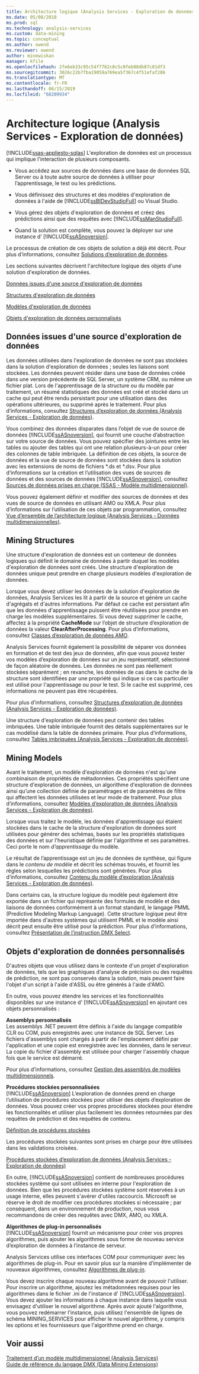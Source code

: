```yaml
---
title: Architecture logique (Analysis Services - Exploration de données) | Microsoft Docs
ms.date: 05/08/2018
ms.prod: sql
ms.technology: analysis-services
ms.custom: data-mining
ms.topic: conceptual
ms.author: owend
ms.reviewer: owend
author: minewiskan
manager: kfile
ms.openlocfilehash: 2fe6eb33c95c54f7762c8c5c0feb08db87c01df3
ms.sourcegitcommit: 3026c22b7fba19059a769ea5f367c4f51efaf286
ms.translationtype: MT
ms.contentlocale: fr-FR
ms.lasthandoff: 06/15/2019
ms.locfileid: "68209934"
---
```

# <a name="logical-architecture-analysis-services---data-mining"></a>Architecture logique (Analysis Services - Exploration de données)
[!INCLUDE[ssas-appliesto-sqlas](../../includes/ssas-appliesto-sqlas.md)]
  L'exploration de données est un processus qui implique l'interaction de plusieurs composants.  
  
-   Vous accédez aux sources de données dans une base de données SQL Server ou à toute autre source de données à utiliser pour l’apprentissage, le test ou les prédictions.  
  
-   Vous définissez des structures et des modèles d'exploration de données à l'aide de [!INCLUDE[ssBIDevStudioFull](../../includes/ssbidevstudiofull-md.md)] ou Visual Studio.  
  
-   Vous gérez des objets d'exploration de données et créez des prédictions ainsi que des requêtes avec [!INCLUDE[ssManStudioFull](../../includes/ssmanstudiofull-md.md)].  
  
-   Quand la solution est complète, vous pouvez la déployer sur une instance d’ [!INCLUDE[ssASnoversion](../../includes/ssasnoversion-md.md)].  
  
 Le processus de création de ces objets de solution a déjà été décrit. Pour plus d’informations, consultez [Solutions d’exploration de données](../../analysis-services/data-mining/data-mining-solutions.md).  
  
 Les sections suivantes décrivent l'architecture logique des objets d'une solution d'exploration de données.  
  
 [Données issues d'une source d'exploration de données](#bkmk_SourceData)  
  
 [Structures d'exploration de données](#bkmk_Structures)  
  
 [Modèles d'exploration de données](#bkmk_Models)  
  
 [Objets d'exploration de données personnalisés](#bkmk_CustomObjects)  
  
##  <a name="bkmk_SourceData"></a> Données issues d'une source d'exploration de données  
 Les données utilisées dans l'exploration de données ne sont pas stockées dans la solution d'exploration de données ; seules les liaisons sont stockées. Les données peuvent résider dans une base de données créée dans une version précédente de SQL Server, un système CRM, ou même un fichier plat. Lors de l'apprentissage de la structure ou du modèle par traitement, un résumé statistiques des données est créé et stocké dans un cache qui peut être rendu persistant pour une utilisation dans des opérations ultérieures, ou supprimé après le traitement. Pour plus d’informations, consultez [Structures d’exploration de données &#40;Analysis Services - Exploration de données&#41;](../../analysis-services/data-mining/mining-structures-analysis-services-data-mining.md).  
  
 Vous combinez des données disparates dans l’objet de vue de source de données [!INCLUDE[ssASnoversion](../../includes/ssasnoversion-md.md)], qui fournit une couche d’abstraction sur votre source de données. Vous pouvez spécifier des jointures entre les tables ou ajouter des tables qui ont une relation plusieurs-à-un pour créer des colonnes de table imbriquée. La définition de ces objets, la source de données et la vue de source de données sont stockées dans la solution avec les extensions de noms de fichiers *.ds et \*.dsv. Pour plus d’informations sur la création et l’utilisation des vues de sources de données et des sources de données [!INCLUDE[ssASnoversion](../../includes/ssasnoversion-md.md)], consultez [Sources de données prises en charge &#40;SSAS - Modèle multidimensionnel&#41;](../../analysis-services/multidimensional-models/supported-data-sources-ssas-multidimensional.md).  
  
 Vous pouvez également définir et modifier des sources de données et des vues de source de données en utilisant AMO ou XMLA. Pour plus d’informations sur l’utilisation de ces objets par programmation, consultez [Vue d’ensemble de l’architecture logique &#40;Analysis Services - Données multidimensionnelles&#41;](../../analysis-services/multidimensional-models/olap-logical/logical-architecture-overview-analysis-services-multidimensional-data.md).  
  
  
##  <a name="bkmk_Structures"></a> Mining Structures  
 Une structure d'exploration de données est un conteneur de données logiques qui définit le domaine de données à partir duquel les modèles d'exploration de données sont créés. Une structure d'exploration de données unique peut prendre en charge plusieurs modèles d'exploration de données.  
  
 Lorsque vous devez utiliser les données de la solution d'exploration de données, Analysis Services les lit à partir de la source et génère un cache d'agrégats et d'autres informations. Par défaut ce cache est persistant afin que les données d'apprentissage puissent être réutilisées pour prendre en charge les modèles supplémentaires. Si vous devez supprimer le cache, affectez à la propriété **CacheMode** sur l’objet de structure d’exploration de données la valeur **ClearAfterProcessing**. Pour plus d’informations, consultez [Classes d’exploration de données AMO](https://docs.microsoft.com/bi-reference/amo/amo-data-mining-classes).  
  
 Analysis Services fournit également la possibilité de séparer vos données en formation et de test des jeux de données, afin que vous pouvez tester vos modèles d’exploration de données sur un jeu représentatif, sélectionné de façon aléatoire de données. Les données ne sont pas réellement stockées séparément ; en revanche, les données de cas dans le cache de la structure sont identifiées par une propriété qui indique si ce cas particulier est utilisé pour l'apprentissage ou pour le test. Si le cache est supprimé, ces informations ne peuvent pas être récupérées.  
  
 Pour plus d’informations, consultez [Structures d’exploration de données &#40;Analysis Services - Exploration de données&#41;](../../analysis-services/data-mining/mining-structures-analysis-services-data-mining.md).  
  
 Une structure d'exploration de données peut contenir des tables imbriquées. Une table imbriquée fournit des détails supplémentaires sur le cas modélisé dans la table de données primaire. Pour plus d’informations, consultez [Tables imbriquées &#40;Analysis Services - Exploration de données&#41;](../../analysis-services/data-mining/nested-tables-analysis-services-data-mining.md).  
  
  
##  <a name="bkmk_Models"></a> Mining Models  
 Avant le traitement, un modèle d'exploration de données n'est qu'une combinaison de propriétés de métadonnées. Ces propriétés spécifient une structure d'exploration de données, un algorithme d'exploration de données ainsi qu’une collection définie de paramétrages et de paramètres de filtre qui affectent les données utilisées et leur mode de traitement. Pour plus d’informations, consultez [Modèles d’exploration de données &#40;Analysis Services - Exploration de données&#41;](../../analysis-services/data-mining/mining-models-analysis-services-data-mining.md).  
  
 Lorsque vous traitez le modèle, les données d'apprentissage qui étaient stockées dans le cache de la structure d'exploration de données sont utilisées pour générer des schémas, basés sur les propriétés statistiques des données et sur l'heuristique définie par l'algorithme et ses paramètres. Ceci porte le nom *d’apprentissage* du modèle.  
  
 Le résultat de l’apprentissage est un jeu de données de synthèse, qui figure dans le *contenu de modèle* et décrit les schémas trouvés, et fournit les règles selon lesquelles les prédictions sont générées. Pour plus d’informations, consultez [Contenu du modèle d’exploration &#40;Analysis Services - Exploration de données&#41;](../../analysis-services/data-mining/mining-model-content-analysis-services-data-mining.md).  
  
 Dans certains cas, la structure logique du modèle peut également être exportée dans un fichier qui représente des formules de modèle et des liaisons de données conformément à un format standard, le langage PMML (Predictive Modeling Markup Language). Cette structure logique peut être importée dans d'autres systèmes qui utilisent PMML et le modèle ainsi décrit peut ensuite être utilisé pour la prédiction. Pour plus d’informations, consultez [Présentation de l’instruction DMX Select](../../dmx/understanding-the-dmx-select-statement.md).  
  
  
##  <a name="bkmk_CustomObjects"></a> Objets d'exploration de données personnalisés  
 D'autres objets que vous utilisez dans le contexte d'un projet d'exploration de données, tels que les graphiques d'analyse de précision ou des requêtes de prédiction, ne sont pas conservés dans la solution, mais peuvent faire l'objet d'un script à l'aide d'ASSL ou être générés à l'aide d'AMO.  
  
 En outre, vous pouvez étendre les services et les fonctionnalités disponibles sur une instance d' [!INCLUDE[ssASnoversion](../../includes/ssasnoversion-md.md)] en ajoutant ces objets personnalisés :  
  
 **Assemblys personnalisés**  
 Les assemblys .NET peuvent être définis à l'aide du langage compatible CLR ou COM, puis enregistrés avec une instance de SQL Server. Les fichiers d'assemblys sont chargés à partir de l'emplacement défini par l'application et une copie est enregistrée avec les données, dans le serveur. La copie du fichier d'assembly est utilisée pour charger l'assembly chaque fois que le service est démarré.  
  
 Pour plus d’informations, consultez [Gestion des assemblys de modèles multidimensionnels](../../analysis-services/multidimensional-models/multidimensional-model-assemblies-management.md).  
  
 **Procédures stockées personnalisées**  
 [!INCLUDE[ssASnoversion](../../includes/ssasnoversion-md.md)] L’exploration de données prend en charge l’utilisation de procédures stockées pour utiliser des objets d’exploration de données. Vous pouvez créer vos propres procédures stockées pour étendre les fonctionnalités et utiliser plus facilement les données retournées par des requêtes de prédiction et des requêtes de contenu.  
  
 [Définition de procédures stockées](../../analysis-services/multidimensional-models-extending-olap-stored-procedures/defining-stored-procedures.md)  
  
 Les procédures stockées suivantes sont prises en charge pour être utilisées dans les validations croisées.  
  
 [Procédures stockées d’exploration de données &#40;Analysis Services - Exploration de données&#41;](../../analysis-services/data-mining/data-mining-stored-procedures-analysis-services-data-mining.md)  
  
 En outre, [!INCLUDE[ssASnoversion](../../includes/ssasnoversion-md.md)] contient de nombreuses procédures stockées système qui sont utilisées en interne pour l'exploration de données. Bien que les procédures stockées système sont réservées à un usage interne, elles peuvent s'avérer d'utiles raccourcis. Microsoft se réserve le droit de modifier ces procédures stockées si nécessaire ; par conséquent, dans un environnement de production, nous vous recommandons de créer des requêtes avec DMX, AMO, ou XMLA.  
  
 **Algorithmes de plug-in personnalisés**  
 [!INCLUDE[ssASnoversion](../../includes/ssasnoversion-md.md)] fournit un mécanisme pour créer vos propres algorithmes, puis ajouter les algorithmes sous forme de nouveau service d’exploration de données à l’instance de serveur.  
  
 Analysis Services utilise ces interfaces COM pour communiquer avec les algorithmes de plug-in. Pour en savoir plus sur la manière d’implémenter de nouveaux algorithmes, consultez [Algorithmes de plug-in](../../analysis-services/data-mining/plugin-algorithms.md).  
  
 Vous devez inscrire chaque nouveau algorithme avant de pouvoir l'utiliser. Pour inscrire un algorithme, ajoutez les métadonnées requises pour les algorithmes dans le fichier .ini de l'instance d' [!INCLUDE[ssASnoversion](../../includes/ssasnoversion-md.md)]. Vous devez ajouter les informations à chaque instance dans laquelle vous envisagez d'utiliser le nouvel algorithme. Après avoir ajouté l'algorithme, vous pouvez redémarrer l'instance, puis utilisez l'ensemble de lignes de schéma MINING_SERVICES pour afficher le nouvel algorithme, y compris les options et les fournisseurs que l'algorithme prend en charge.  
  
  
## <a name="see-also"></a>Voir aussi  
 [Traitement d’un modèle multidimensionnel &#40;Analysis Services&#41;](../../analysis-services/multidimensional-models/processing-a-multidimensional-model-analysis-services.md)   
 [Guide de référence du langage DMX &#40;Data Mining Extensions&#41;](../../dmx/data-mining-extensions-dmx-reference.md)  
  
  
